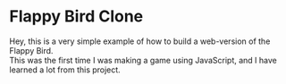 # Flappy Bird Clone

Hey, this is a very simple example of how to build a web-version of the Flappy Bird.
<br>
This was the first time I was making a game using JavaScript, and I have learned a lot from this project.

